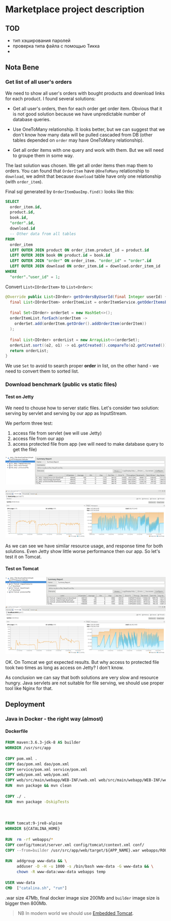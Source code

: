# Marketplace project description

## TOD

- тип хэширования паролей
- проверка типа файла с помощью Тикка
-  

<div class="page-break"></div>

## Nota Bene

### Get list of all user's orders

We need to show all user's orders with bought products and download links for each product. I found several solutions:

- Get all user's orders, then for each order get order item. Obvious that it is not good solution because we have unpredictable number of database queries.

- Use OneToMany relationship. It looks better, but we can suggest that we don't know how many data will be pulled cascaded from DB (other tables depended on `order` may have OneToMany relationship).

- Get all order items with one query and work with them. But we will need to groupe them in some way.

The last solution was chosen. We get all order items then map them to orders. You can found that `OrderItem` have `@OneToMany` relationship to `download`, we admit that because `download` table have only one relationship (with `order_item`).

<div style="page-break-after: always;"></div>

Final sql generated by `OrderItemDaoImp.find()` looks like this:

```sql
SELECT
  order_item.id,
  product.id,
  book.id,
  "order".id,
  download.id
  -- Other data from all tables
FROM
  order_item
  LEFT OUTER JOIN product ON order_item.product_id = product.id
  LEFT OUTER JOIN book ON product.id = book.id
  LEFT OUTER JOIN "order" ON order_item. "order_id" = "order".id
  LEFT OUTER JOIN download ON order_item.id = download.order_item_id
WHERE
  "order"."user_id" = 1;

```

Convert `List<IOrderItem>` to `List<Order>`:

```java
@Override public List<IOrder> getOrdersByUserId(final Integer userId) {
  final List<IOrderItem> orderItemList = orderItemService.getOderItemsByUserId(userId);

  final Set<IOrder> orderSet = new HashSet<>();
  orderItemList.forEach(orderItem ->
    orderSet.add(orderItem.getOrder().addOrderItem(orderItem))
  );

  final List<IOrder> orderList = new ArrayList<>(orderSet);
  orderList.sort((o2, o1) -> o1.getCreated().compareTo(o2.getCreated()));
  return orderList;
}
```

We use `Set` to avoid to search proper **order** in list, on the other hand - we need to convert them to sorted list.

<div style="page-break-after: always;"></div>

### Download benchmark (public vs static files)

#### Test on Jetty

We need to chouse how to server static files. Let's consider two solution: serving by servlet and serving by our app as InputStream.

We perform three test:

1. access file from servlet (we will use Jetty)
2. access file from our app
3. access protected file from app (we will need to make database query to get the file)

![jetty-jmeter](presentation.assets/jetty-jmeter.png)

![jetty-visualvm](presentation.assets/jetty-visualvm.png)

As we can see we have similar resource usage, and response time for both solutions. Even Jetty show little worse performance then our app. So let's test it on Tomcat.

<div style="page-break-after: always;"></div>

#### Test on Tomcat

![tomcat - jmeter](presentation.assets/tomcat%20-%20jmeter.png)![tomcat - visualvm](presentation.assets/tomcat%20-%20visualvm.png)

 OK. On Tomcat we got expected results. But why access to protected file took two times as long as access on Jetty? I don't know.

As conclusion we can say that both solutions are very slow and resource hungry. Java servlets are not suitable for file serving, we should use proper tool like Nginx for that.

<div style="page-break-after: always;"></div>

## Deployment

### Java in Docker - the right way (almost)

#### Dockerfile

```dockerfile
FROM maven:3.6.3-jdk-8 AS builder
WORKDIR /usr/src/app

COPY pom.xml .
COPY dao/pom.xml dao/pom.xml
COPY service/pom.xml service/pom.xml
COPY web/pom.xml web/pom.xml
COPY web/src/main/webapp/WEB-INF/web.xml web/src/main/webapp/WEB-INF/web.xml
RUN  mvn package && mvn clean

COPY ./ .
RUN  mvn package -DskipTests



FROM tomcat:9-jre8-alpine
WORKDIR ${CATALINA_HOME}

RUN  rm -rf webapps/*
COPY config/tomcat/server.xml config/tomcat/context.xml conf/
COPY --from=builder /usr/src/app/web/target/${APP_NAME}.war webapps/ROOT.war

RUN  addgroup www-data && \
     adduser -D -H -u 1000 -s /bin/bash www-data -G www-data && \
     chown -R www-data:www-data webapps temp

USER www-data
CMD  ["catalina.sh", "run"]
```

.war size 47Mb, final docker image size 200Mb and `builder` image size is bigger then 800Mb.

> NB In modern world we should use [Embedded Tomcat](https://devcenter.heroku.com/articles/create-a-java-web-application-using-embedded-tomcat).
